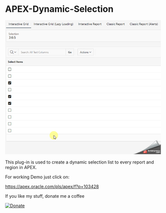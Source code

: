  # APEX-Dynamic-Selection

![Screenshot](https://github.com/RonnyWeiss/APEX-Dynamic-Selection/blob/master/screenshot.gif?raw=true)

This plug-in is used to create a dynamic selection list to every report and region in APEX.

For working Demo just click on:

https://apex.oracle.com/pls/apex/f?p=103428

If you like my stuff, donate me a coffee

[![Donate](https://img.shields.io/badge/Donate-PayPal-green.svg)](https://www.paypal.me/RonnyW1)